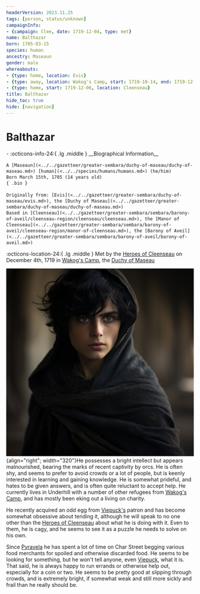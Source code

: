 ```yaml
---
headerVersion: 2023.11.25
tags: [person, status/unknown]
campaignInfo:
- {campaign: Clee, date: 1719-12-04, type: met}
name: Balthazar
born: 1705-03-15
species: human
ancestry: Maseaun
gender: male
whereabouts:
- {type: home, location: Evis}
- {type: away, location: Wakog's Camp, start: 1719-10-14, end: 1719-12-05}
- {type: home, start: 1719-12-06, location: Cleenseau}
title: Balthazar
hide_toc: true
hide: [navigation]
---
```

# Balthazar
<div class="grid cards ext-narrow-margin ext-one-column" markdown>
- :octicons-info-24:{ .lg .middle } __Biographical Information__

    A [Maseaun](<../../gazetteer/greater-sembara/duchy-of-maseau/duchy-of-maseau.md>) [human](<../../species/humans/humans.md>) (he/him)  
    Born March 15th, 1705 (14 years old)  
    { .bio }

    Originally from: [Evis](<../../gazetteer/greater-sembara/duchy-of-maseau/evis.md>), the [Duchy of Maseau](<../../gazetteer/greater-sembara/duchy-of-maseau/duchy-of-maseau.md>)
    Based in [Cleenseau](<../../gazetteer/greater-sembara/sembara/barony-of-aveil/cleenseau-region/cleenseau/cleenseau.md>), the [Manor of Cleenseau](<../../gazetteer/greater-sembara/sembara/barony-of-aveil/cleenseau-region/manor-of-cleenseau.md>), the [Barony of Aveil](<../../gazetteer/greater-sembara/sembara/barony-of-aveil/barony-of-aveil.md>)
</div>



:octicons-location-24:{ .lg .middle } Met by the [Heroes of Cleenseau](<../pcs/cleenseau/heroes-of-cleenseau.md>) on December 4th, 1719 in [Wakog's Camp](<../../gazetteer/greater-sembara/duchy-of-maseau/wakog-s-camp.md>), the [Duchy of Maseau](<../../gazetteer/greater-sembara/duchy-of-maseau/duchy-of-maseau.md>)  


![Balthazar](../../assets/balthazar.png){align="right"; width="320"}He possesses a bright intellect but appears malnourished, bearing the marks of recent captivity by orcs. He is often shy, and seems to prefer to avoid crowds or a lot of people, but is keenly interested in learning and gaining knowledge. He is somewhat prideful, and hates to be given answers, and is often quite reluctant to accept help. He currently lives in Underhill with a number of other refugees from [Wakog's Camp](<../../gazetteer/greater-sembara/duchy-of-maseau/wakog-s-camp.md>), and has mostly been eking out a living on charity. 


He recently acquired an odd egg from [Viepuck's](<../pcs/cleenseau/viepuck.md>) patron and has become somewhat obsessive about tending it, although he will speak to no one other than the [Heroes of Cleenseau](<../pcs/cleenseau/heroes-of-cleenseau.md>) about what he is doing with it. Even to them, he is cagy, and he seems to see it as a puzzle he needs to solve on his own.

Since [Pyravela](<../../time/holidays-and-festivals/pyravela.md>) he has spent a lot of time on Char Street begging various food merchants for spoiled and otherwise discarded food. He seems to be looking for something, but he won't tell anyone, even [Viepuck](<../pcs/cleenseau/viepuck.md>), what it is. That said, he is always happy to run errands or otherwise help out, especially for a coin or two. He seems to be pretty good at slipping through crowds, and is extremely bright, if somewhat weak and still more sickly and frail than he really should be.

